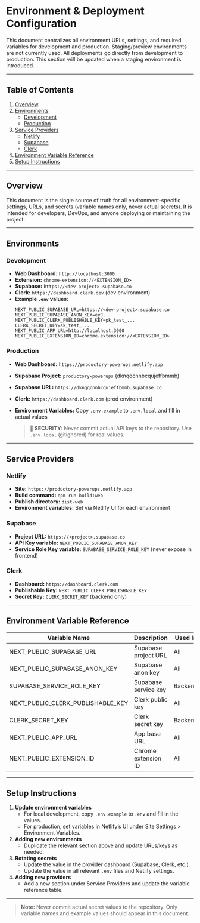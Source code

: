 # Environment & Deployment Configuration

This document centralizes all environment URLs, settings, and required variables for development and production. Staging/preview environments are not currently used. All deployments go directly from development to production. This section will be updated when a staging environment is introduced.

---

## Table of Contents

1. [Overview](#overview)
2. [Environments](#environments)
   - [Development](#development)
   - [Production](#production)
3. [Service Providers](#service-providers)
   - [Netlify](#netlify)
   - [Supabase](#supabase)
   - [Clerk](#clerk)
4. [Environment Variable Reference](#environment-variable-reference)
5. [Setup Instructions](#setup-instructions)

---

## Overview

This document is the single source of truth for all environment-specific settings, URLs, and secrets (variable names only, never actual secrets). It is intended for developers, DevOps, and anyone deploying or maintaining the project.

---

## Environments

### Development

- **Web Dashboard:** `http://localhost:3000`
- **Extension:** `chrome-extension://<EXTENSION_ID>`
- **Supabase:** `https://<dev-project>.supabase.co`
- **Clerk:** `https://dashboard.clerk.dev` (dev environment)
- **Example `.env` values:**
  ```env
  NEXT_PUBLIC_SUPABASE_URL=https://<dev-project>.supabase.co
  NEXT_PUBLIC_SUPABASE_ANON_KEY=eyJ...
  NEXT_PUBLIC_CLERK_PUBLISHABLE_KEY=pk_test_...
  CLERK_SECRET_KEY=sk_test_...
  NEXT_PUBLIC_APP_URL=http://localhost:3000
  NEXT_PUBLIC_EXTENSION_ID=chrome-extension://<EXTENSION_ID>
  ```

### Production

- **Web Dashboard:** `https://productory-powerups.netlify.app`
- **Supabase Project:** `productory-powerups` (dknqqcnnbcqujeffbmmb)
- **Supabase URL:** `https://dknqqcnnbcqujeffbmmb.supabase.co`
- **Clerk:** `https://dashboard.clerk.com` (prod environment)
- **Environment Variables:** Copy `.env.example` to `.env.local` and fill in actual values
  
  > **🚨 SECURITY**: Never commit actual API keys to the repository. Use `.env.local` (gitignored) for real values.

---

## Service Providers

### Netlify
- **Site:** `https://productory-powerups.netlify.app`
- **Build command:** `npm run build:web`
- **Publish directory:** `dist-web`
- **Environment variables:** Set via Netlify UI for each environment

### Supabase
- **Project URL:** `https://<project>.supabase.co`
- **API Key variable:** `NEXT_PUBLIC_SUPABASE_ANON_KEY`
- **Service Role Key variable:** `SUPABASE_SERVICE_ROLE_KEY` (never expose in frontend)

### Clerk
- **Dashboard:** `https://dashboard.clerk.com`
- **Publishable Key:** `NEXT_PUBLIC_CLERK_PUBLISHABLE_KEY`
- **Secret Key:** `CLERK_SECRET_KEY` (backend only)

---

## Environment Variable Reference

| Variable Name                    | Description                | Used In      | Example Value         |
|----------------------------------|----------------------------|--------------|----------------------|
| NEXT_PUBLIC_SUPABASE_URL         | Supabase project URL       | All          | https://...supabase.co|
| NEXT_PUBLIC_SUPABASE_ANON_KEY    | Supabase anon key          | All          | eyJ...               |
| SUPABASE_SERVICE_ROLE_KEY        | Supabase service key       | Backend      | eyJ...               |
| NEXT_PUBLIC_CLERK_PUBLISHABLE_KEY| Clerk public key           | All          | pk_test_...          |
| CLERK_SECRET_KEY                 | Clerk secret key           | Backend      | sk_test_...          |
| NEXT_PUBLIC_APP_URL              | App base URL               | All          | http://localhost:3000|
| NEXT_PUBLIC_EXTENSION_ID         | Chrome extension ID        | All          | chrome-extension://...|

---

## Setup Instructions

1. **Update environment variables**
   - For local development, copy `.env.example` to `.env` and fill in the values.
   - For production, set variables in Netlify’s UI under Site Settings > Environment Variables.
2. **Adding new environments**
   - Duplicate the relevant section above and update URLs/keys as needed.
3. **Rotating secrets**
   - Update the value in the provider dashboard (Supabase, Clerk, etc.)
   - Update the value in all relevant `.env` files and Netlify settings.
4. **Adding new providers**
   - Add a new section under Service Providers and update the variable reference table.

---

> **Note:** Never commit actual secret values to the repository. Only variable names and example values should appear in this document. 